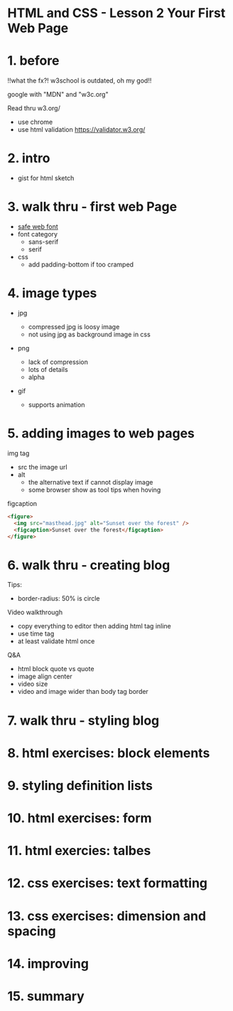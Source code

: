 HTML and CSS - Lesson 2 Your First Web Page
============================================

# 1. before

!!what the fx?! w3school is outdated, oh my god!!

google with "MDN" and "w3c.org"

Read thru w3.org/

- use chrome
- use html validation  https://validator.w3.org/

# 2. intro
- gist for html sketch


# 3. walk thru - first web Page
- [safe web font](http://web.mit.edu/jmorzins/www/fonts.html)
- font category
  - sans-serif
  - serif
- css
  - add padding-bottom if too cramped


# 4. image types

- jpg
  - compressed jpg is loosy image
  - not using jpg as background image in css
  
- png
  - lack of compression
  - lots of details
  - alpha

- gif
  - supports animation

# 5. adding images to web pages

img tag
  - src the image url
  - alt 
    - the alternative text if cannot display image
    - some browser show as tool tips when hoving

figcaption

```html
<figure>
  <img src="masthead.jpg" alt="Sunset over the forest" />
  <figcaption>Sunset over the forest</figcaption>
</figure>
```

# 6. walk thru - creating blog
Tips:
- border-radius: 50% is circle

Video walkthrough
- copy everything to editor then adding html tag inline
- use time tag
- at least validate html once

Q&A
 - html block quote vs quote
 - image align center
 - video size
 - video and image wider than body tag border
 

# 7. walk thru - styling blog


# 8. html exercises: block elements


# 9. styling definition lists


# 10. html exercises: form


# 11. html exercies: talbes

# 12. css exercises: text formatting


# 13. css exercises: dimension and spacing


# 14. improving


# 15. summary